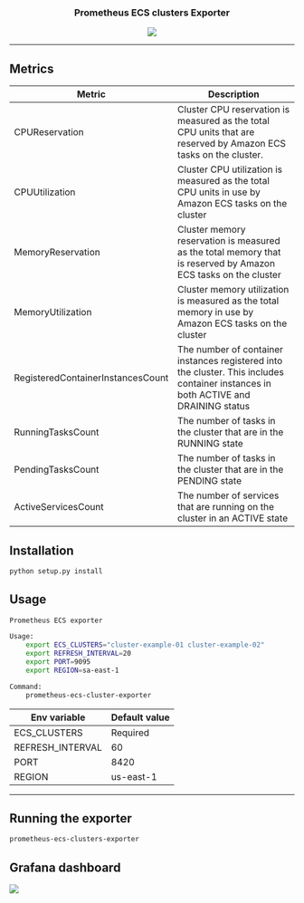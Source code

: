 <p align="center">
  <h3 align="center">Prometheus ECS clusters Exporter</h3>
  <p align="center">
    <a href="https://twitter.com/0xdutra">
      <img src="https://img.shields.io/badge/twitter-@0xdutra-blue.svg">
    </a>
  </p>
</p>

<hr>

## Metrics

| Metric                                | Description                   |
|---------------------------------------|-------------------------------|
| CPUReservation                        | Cluster CPU reservation is measured as the total CPU units that are reserved by Amazon ECS tasks on the cluster. |
| CPUUtilization    |Cluster CPU utilization is measured as the total CPU units in use by Amazon ECS tasks on the cluster|
| MemoryReservation |Cluster memory reservation is measured as the total memory that is reserved by Amazon ECS tasks on the cluster|
| MemoryUtilization |Cluster memory utilization is measured as the total memory in use by Amazon ECS tasks on the cluster|
| RegisteredContainerInstancesCount |The number of container instances registered into the cluster. This includes container instances in both ACTIVE and DRAINING status|
| RunningTasksCount |The number of tasks in the cluster that are in the RUNNING state|
| PendingTasksCount |The number of tasks in the cluster that are in the PENDING state|
| ActiveServicesCount |The number of services that are running on the cluster in an ACTIVE state|

## Installation

```bash
python setup.py install
```

## Usage

```bash
Prometheus ECS exporter

Usage:
    export ECS_CLUSTERS="cluster-example-01 cluster-example-02"
    export REFRESH_INTERVAL=20
    export PORT=9095
    export REGION=sa-east-1

Command:
    prometheus-ecs-cluster-exporter
```

| Env variable     | Default value |
|------------------|---------------|
| ECS_CLUSTERS     | Required      |
| REFRESH_INTERVAL | 60            |
| PORT             | 8420          |
| REGION           | us-east-1     |

<hr>

## Running the exporter

```bash
prometheus-ecs-clusters-exporter
```

## Grafana dashboard

![](./screenshot/screenshot.png)

